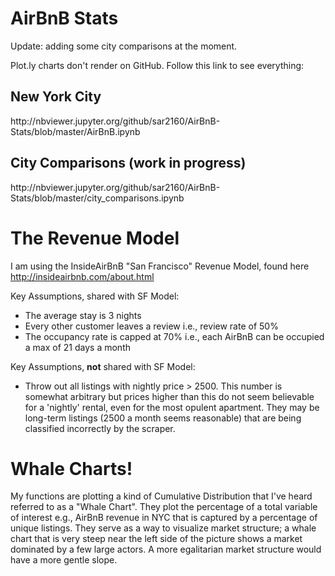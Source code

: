 <h1> AirBnB Stats </h1>

Update: adding some city comparisons at the moment. 

Plot.ly charts don't render on GitHub. Follow this link to see everything: 


<h2> New York City </h2>
http://nbviewer.jupyter.org/github/sar2160/AirBnB-Stats/blob/master/AirBnB.ipynb

<h2> City Comparisons (work in progress) </h2>
http://nbviewer.jupyter.org/github/sar2160/AirBnB-Stats/blob/master/city_comparisons.ipynb




<h1> The Revenue Model </h1>

I am using the InsideAirBnB "San Francisco" Revenue Model, found here http://insideairbnb.com/about.html

Key Assumptions, shared with SF Model: 
* The average stay is 3 nights
* Every other customer leaves a review i.e., review rate of 50%
* The occupancy rate is capped at 70% i.e., each AirBnB can be occupied a max of 21 days a month
    
Key Assumptions, **not** shared with SF Model: 
* Throw out all listings with nightly price > 2500. This number is somewhat arbitrary but prices
        higher than this do not seem believable for a 'nightly' rental, even for the most opulent apartment.
        They may be long-term listings (2500 a month seems reasonable) that are being classified incorrectly 
        by the scraper. 
        

    

<h1> Whale Charts! </h1>

My functions are plotting a kind of Cumulative Distribution that I've heard referred to as a "Whale Chart". They plot the percentage of a total variable of interest e.g., AirBnB revenue in NYC that is captured by a percentage of unique listings. They serve as a way to visualize market structure; a whale chart that is very steep near the left side of the picture shows a market dominated by a few large actors. A more egalitarian market structure would have a more gentle slope.

